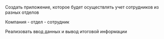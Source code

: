 
Создать приложение, которое будет осуществлять учет сотрудников из разных отделов

Компания - отдел - сотрудник

Реализовать ввод данных и вывод итоговой информации

